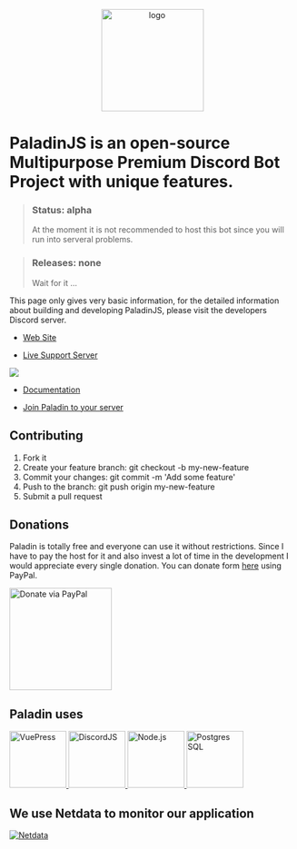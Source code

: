 <p align="center">
  <a href="https://discord.gg/RFSYyCU " target="_blank">
    <img width="180" src="https://cdn.discordapp.com/attachments/396964573007052800/492135654919241739/PaladinMainAvatar.png" alt="logo">
  </a>
</p>

PaladinJS is an open-source Multipurpose Premium Discord Bot Project with unique features.
==============

>### Status: alpha 
>At the moment it is not recommended to host this bot since you will run into serveral problems.


>### Releases: none
>Wait for it ...

This page only gives very basic information, for the detailed information about building and developing PaladinJS, please visit the developers Discord server.

- [Web Site](https://www.paladinbot.online )

- [Live Support Server](https://discord.gg/RFSYyCU) 
<img align="center" src="https://discordapp.com/api/guilds/393207704211947521/widget.png?style=banner2"/>

- [Documentation](https://paladin.netlify.com/)

- [Join Paladin to your server](https://discordapp.com/oauth2/authorize?client_id=455157940140113921&scope=bot&permissions=2146958839)

## Contributing
1) Fork it
2) Create your feature branch: git checkout -b my-new-feature
3) Commit your changes: git commit -m 'Add some feature'
4) Push to the branch: git push origin my-new-feature
5) Submit a pull request


## Donations
Paladin is totally free and everyone can use it without restrictions.
Since I have to pay the host for it and also invest a lot of time in the development I would appreciate every single donation. 
You can donate form [here](https://donatebot.io/checkout/393207704211947521) using PayPal.

<a href="https://donatebot.io/checkout/393207704211947521" target="_blank">
    <img width="180" src="https://cdn.discordapp.com/attachments/396964573007052800/549002404922916864/paypal.png"" alt="Donate via PayPal">
</a>

## Paladin uses
<a href="https://vuepress.vuejs.org/">
<img src="https://cdn.discordapp.com/attachments/396964573007052800/549490451699466251/vuepress.png" alt="VuePress"             height="100" />
</a> 
<a href="https://discord.js.org/#/">
<img src="https://cdn.discordapp.com/attachments/396964573007052800/549491157999026177/logo-square.png" alt="DiscordJS" height="100" />
</a>
<a href="https://nodejs.org/en/">
<img src="https://cdn.discordapp.com/attachments/396964573007052800/549491684740694019/node.png" alt="Node.js" height="100" />
</a>
<a href="https://www.postgresql.org/">
<img src="https://cdn.discordapp.com/attachments/396964573007052800/549494368717897728/postgres.png" alt="Postgres SQL" height="100" />
</a>

## We use Netdata to monitor our application
<a href="http://81.169.230.19:19999/#menu_system;theme=slate">
<img src="https://cdn.discordapp.com/attachments/396964573007052800/549687338352115715/netdata.gif" alt="Netdata"/></a>

